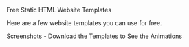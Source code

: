 Free Static HTML Website Templates

Here are a few website templates you can use for free.

Screenshots - Download the Templates to See the Animations

